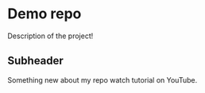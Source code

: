 # Demo repo

Description of the project!

## Subheader

Something new about my repo watch tutorial on YouTube.